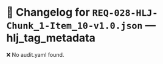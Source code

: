 # 📝 Changelog for `REQ-028-HLJ-Chunk_1-Item_10-v1.0.json` — **hlj_tag_metadata**

❌ No audit.yaml found.
